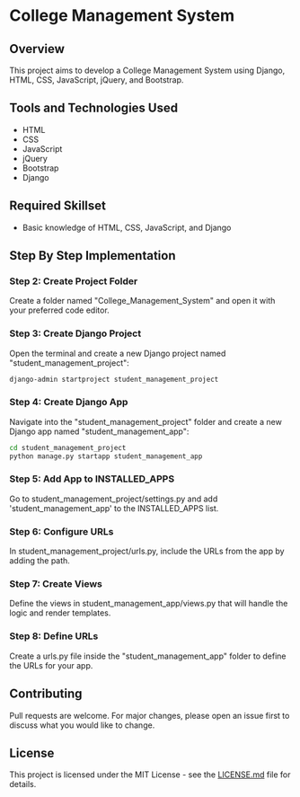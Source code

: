 # College Management System

## Overview
This project aims to develop a College Management System using Django, HTML, CSS, JavaScript, jQuery, and Bootstrap.

## Tools and Technologies Used
- HTML
- CSS
- JavaScript
- jQuery
- Bootstrap
- Django

## Required Skillset
- Basic knowledge of HTML, CSS, JavaScript, and Django

## Step By Step Implementation

### Step 2: Create Project Folder
Create a folder named "College_Management_System" and open it with your preferred code editor.

### Step 3: Create Django Project
Open the terminal and create a new Django project named "student_management_project":

```bash
django-admin startproject student_management_project
```

### Step 4: Create Django App
Navigate into the "student_management_project" folder and create a new Django app named "student_management_app":

```bash
cd student_management_project
python manage.py startapp student_management_app
```

### Step 5: Add App to INSTALLED_APPS
Go to student_management_project/settings.py and add 'student_management_app' to the INSTALLED_APPS list.

### Step 6: Configure URLs
In student_management_project/urls.py, include the URLs from the app by adding the path.

### Step 7: Create Views
Define the views in student_management_app/views.py that will handle the logic and render templates.

### Step 8: Define URLs
Create a urls.py file inside the "student_management_app" folder to define the URLs for your app.

## Contributing
Pull requests are welcome. For major changes, please open an issue first to discuss what you would like to change.

## License
This project is licensed under the MIT License - see the [LICENSE.md](LICENSE.md) file for details.
